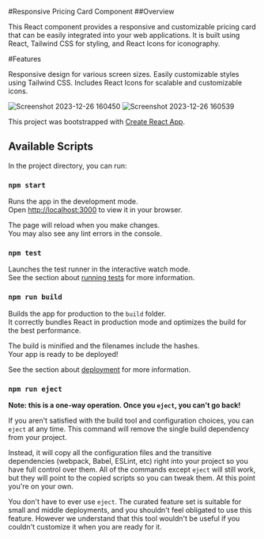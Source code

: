 #Responsive Pricing Card Component
##Overview

This React component provides a responsive and customizable pricing card that can be easily integrated into your web applications. It is built using React, Tailwind CSS for styling, and React Icons for iconography.


#Features

Responsive design for various screen sizes.
Easily customizable styles using Tailwind CSS.
Includes React Icons for scalable and customizable icons.


![Screenshot 2023-12-26 160450](https://github.com/amanuel0924/pricing_card/assets/89680444/faaae081-124b-4118-b2ea-108ab5227eb0)
![Screenshot 2023-12-26 160539](https://github.com/amanuel0924/pricing_card/assets/89680444/007c4ef1-731b-4072-8ac0-24f5a33ba5c2)


This project was bootstrapped with [Create React App](https://github.com/facebook/create-react-app).

## Available Scripts

In the project directory, you can run:

### `npm start`

Runs the app in the development mode.\
Open [http://localhost:3000](http://localhost:3000) to view it in your browser.

The page will reload when you make changes.\
You may also see any lint errors in the console.

### `npm test`

Launches the test runner in the interactive watch mode.\
See the section about [running tests](https://facebook.github.io/create-react-app/docs/running-tests) for more information.

### `npm run build`

Builds the app for production to the `build` folder.\
It correctly bundles React in production mode and optimizes the build for the best performance.

The build is minified and the filenames include the hashes.\
Your app is ready to be deployed!

See the section about [deployment](https://facebook.github.io/create-react-app/docs/deployment) for more information.

### `npm run eject`

**Note: this is a one-way operation. Once you `eject`, you can't go back!**

If you aren't satisfied with the build tool and configuration choices, you can `eject` at any time. This command will remove the single build dependency from your project.

Instead, it will copy all the configuration files and the transitive dependencies (webpack, Babel, ESLint, etc) right into your project so you have full control over them. All of the commands except `eject` will still work, but they will point to the copied scripts so you can tweak them. At this point you're on your own.

You don't have to ever use `eject`. The curated feature set is suitable for small and middle deployments, and you shouldn't feel obligated to use this feature. However we understand that this tool wouldn't be useful if you couldn't customize it when you are ready for it.


